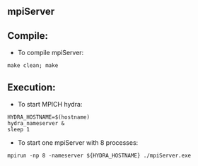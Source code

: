 
 mpiServer
 ---------

## Compile:
   * To compile mpiServer:
```
make clean; make
```

## Execution:

   * To start MPICH hydra:
```
HYDRA_HOSTNAME=$(hostname)
hydra_nameserver &
sleep 1
```

   * To start one mpiServer with 8 processes:
```
mpirun -np 8 -nameserver ${HYDRA_HOSTNAME} ./mpiServer.exe
```

